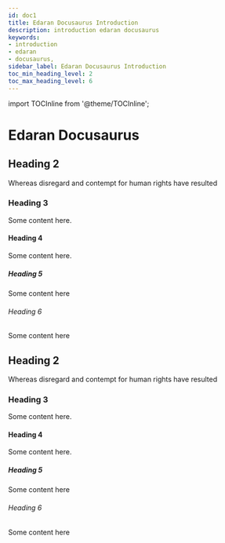 ```yaml
---
id: doc1
title: Edaran Docusaurus Introduction
description: introduction edaran docusaurus
keywords: 
- introduction
- edaran
- docusaurus,
sidebar_label: Edaran Docusaurus Introduction
toc_min_heading_level: 2
toc_max_heading_level: 6
---
```


<!-- also add an inline table of content -->
import TOCInline from '@theme/TOCInline';

<TOCInline toc={toc} minHeadingLevel={2} maxHeadingLevel={6} />

# Edaran Docusaurus

## Heading 2

Whereas disregard and contempt for human rights have resulted

### Heading 3

Some content here.

#### Heading 4

Some content here.

##### Heading 5

Some content here

###### Heading 6

Some content here

## Heading 2

Whereas disregard and contempt for human rights have resulted

### Heading 3

Some content here.

#### Heading 4

Some content here.

##### Heading 5

Some content here

###### Heading 6

Some content here